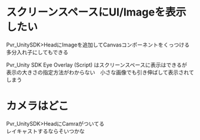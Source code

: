 # スクリーンスペースにUI/Imageを表示したい
Pvr_UnitySDK>HeadにImageを追加してCanvasコンポーネントをくっつける　多分入れ子にしてもできる

Pvr_Unity SDK Eye Overlay (Script) はスクリーンスペースに表示はできるが　表示の大きさの指定方法がわからない　小さな画像でも引き伸ばして表示されてしまう

# カメラはどこ
Pvr_UnitySDK>HeadにCamraがついてる  
レイキャストするならそいつかな
